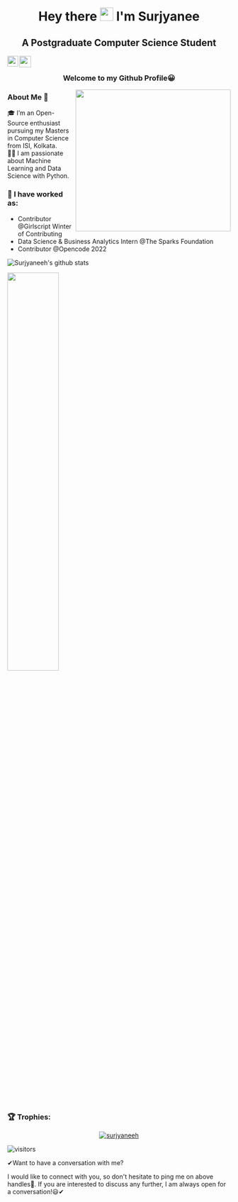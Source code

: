 <h1 align="center">Hey there <img src="https://raw.githubusercontent.com/MartinHeinz/MartinHeinz/master/wave.gif" width="30px"> I'm Surjyanee </h1>
<h2 align="center">A Postgraduate Computer Science Student </h2>


<a href="https://www.linkedin.com/in/surjyanee-halder-bb4b661a6/">
  <img align="left" width="24px" src="https://cdn.jsdelivr.net/npm/simple-icons@v3/icons/linkedin.svg"  />
</a>

<a href="mailto:surjyaneeh@gmail.com">
  <img align="left" width="26px" src="https://cdn.jsdelivr.net/npm/simple-icons@v3/icons/gmail.svg" />
</a>

<br />

<h3 align="center">Welcome to my Github Profile😀</h3>
<img src="https://user-images.githubusercontent.com/68391974/126289518-a8422fd8-b728-4425-a231-b918c37aad8e.gif" align="right" width="350" height="320"/>


### About Me 🚀
🎓 I’m an Open-Source enthusiast pursuing my Masters in Computer Science from ISI, Kolkata. </br>
👨‍💻  I am passionate about Machine Learning and Data Science with Python.


### 🔭 I have worked as:

   - Contributor @Girlscript Winter of Contributing
   - Data Science & Business Analytics Intern @The Sparks Foundation
   - Contributor @Opencode 2022


![Surjyaneeh's github stats](https://github-readme-stats.vercel.app/api?username=surjyaneeh&show_icons=true&hide_border=true)
<br />

<img width="48%" src="https://github-readme-streak-stats.herokuapp.com/?user=surjyaneeh&theme=tokyonight" />
</p>

### 🏆 Trophies:
<p align="center"> <a href="https://github.com/ryo-ma/github-profile-trophy"><img src="https://github-profile-trophy.vercel.app/?username=surjyaneeh" alt="surjyaneeh" /></a> </p>


![visitors](https://visitor-badge.laobi.icu/badge?page_id=surjyaneeh.surjyaneeh)

✔Want to have a conversation with me?

I would like to connect with you, so don't hesitate to ping me on above handles🤝. If you are interested to discuss any further, I am always open for a conversation!😃✔

<!--
**surjyaneeh/surjyaneeh** is a ✨ _special_ ✨ repository because its `README.md` (this file) appears on your GitHub profile.

Here are some ideas to get you started:

- 🔭 I’m currently working on ...
- 🌱 I’m currently learning ...
- 👯 I’m looking to collaborate on ...
- 🤔 I’m looking for help with ...
- 💬 Ask me about ...
- 📫 How to reach me: ...
- 😄 Pronouns: ...
- ⚡ Fun fact: ...
-->
